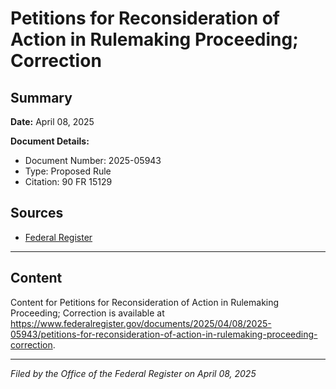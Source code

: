 # Petitions for Reconsideration of Action in Rulemaking Proceeding; Correction

## Summary

**Date:** April 08, 2025

**Document Details:**
- Document Number: 2025-05943
- Type: Proposed Rule
- Citation: 90 FR 15129

## Sources
- [Federal Register](https://www.federalregister.gov/documents/2025/04/08/2025-05943/petitions-for-reconsideration-of-action-in-rulemaking-proceeding-correction)

---

## Content

Content for Petitions for Reconsideration of Action in Rulemaking Proceeding; Correction is available at https://www.federalregister.gov/documents/2025/04/08/2025-05943/petitions-for-reconsideration-of-action-in-rulemaking-proceeding-correction.

---

*Filed by the Office of the Federal Register on April 08, 2025*
